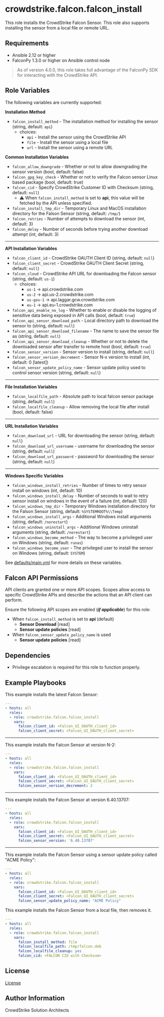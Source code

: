 # crowdstrike.falcon.falcon_install

This role installs the CrowdStrike Falcon Sensor. This role also supports installing
the sensor from a local file or remote URL.

## Requirements

- Ansible 2.12 or higher
- FalconPy 1.3.0 or higher on Ansible control node

> As of version 4.0.0, this role takes full advantage of the FalconPy SDK for interacting with the CrowdStrike API.

## Role Variables

The following variables are currently supported:

**Installation Method**

- `falcon_install_method` - The installation method for installing the sensor (string, default: `api`)
  - choices:
    - `api` - Install the sensor using the CrowdStrike API
    - `file` - Install the sensor using a local file
    - `url` - Install the sensor using a remote URL

**Common Installation Variables**

- `falcon_allow_downgrade` - Whether or not to allow downgrading the sensor version (bool, default: false)
- `falcon_gpg_key_check` - Whether or not to verify the Falcon sensor Linux based package (bool, default: true)
- `falcon_cid` - Specify CrowdStrike Customer ID with Checksum (string, default: `null`)
  - :warning: When `falcon_install_method` is set to **api**, this value will be fetched by the API unless specified.
- `falcon_install_tmp_dir` - Temporary Linux and MacOS installation directory for the Falson Sensor (string, default: `/tmp/`)
- `falcon_retries` - Number of attempts to download the sensor (int, default: 3)
- `falcon_delay` - Number of seconds before trying another download attempt (int, default: 3)

----------

**API Installation Variables**

- `falcon_client_id` - CrowdStrike OAUTH Client ID (string, default: `null`)
- `falcon_client_secret` - CrowdStrike OAUTH Client Secret (string, default: `null`)
- `falcon_cloud` - CrowdStrike API URL for downloading the Falcon sensor (string, default: `us-1`)
  - choices:
    - `us-1` -> api.crowdstrike.com
    - `us-2` -> api.us-2.crowdstrike.com
    - `us-gov-1` -> api.laggar.gcw.crowdstrike.com
    - `eu-1` -> api.eu-1.crowdstrike.com
- `falcon_api_enable_no_log` - Whether to enable or disable the logging of sensitive data being exposed in API calls (bool, default: `true`)
- `falcon_api_sensor_download_path` - Local directory path to download the sensor to (string, default: `null`)
- `falcon_api_sensor_download_filename` - The name to save the sensor file as (string, default: `null`)
- `falcon_api_sensor_download_cleanup` - Whether or not to delete the downloaded sensor after transfer to remote host (bool, default: `true`)
- `falcon_sensor_version` - Sensor version to install (string, default: `null`)
- `falcon_sensor_version_decrement` - Sensor N-x version to install (int, default: 0 [latest])
- `falcon_sensor_update_policy_name` - Sensor update policy used to control sensor version (string, default: `null`)

----------

**File Installation Variables**

- `falcon_localfile_path` - Absolute path to local falcon sensor package (string, default: `null`)
- `falcon_localfile_cleanup` - Allow removing the local file after install (bool, default: false)

----------

**URL Installation Variables**

- `falcon_download_url` - URL for downloading the sensor (string, default: `null`)
- `falcon_download_url_username` - username for downloading the sensor (string, default: `null`)
- `falcon_download_url_password` - password for downloading the sensor (string, default: `null`)

----------


**Windows Specific Variables**

- `falcon_windows_install_retries` - Number of times to retry sensor install on windows (int, default: 10)
- `falcon_windows_install_delay` - Number of seconds to wait to retry sensor install on windows in the event of a failure (int, default: 120)
- `falcon_windows_tmp_dir` - Temporary Windows installation directory for the Falson Sensor (string, default: `%SYSTEMROOT%\\Temp`)
- `falcon_windows_install_args` - Additional Windows install arguments (string, default: `/norestart`)
- `falcon_windows_uninstall_args` - Additional Windows uninstall arguments (string, default: `/norestart`)
- `falcon_windows_become_method` - The way to become a privileged user on Windows (string, default: `runas`)
- `falcon_windows_become_user` - The privileged user to install the sensor on Windows (string, default: `SYSTEM`)

See [defaults/main.yml](defaults/main.yml) for more details on these variables.

## Falcon API Permissions

API clients are granted one or more API scopes. Scopes allow access to specific CrowdStrike APIs and describe the actions that an API client can perform.

Ensure the following API scopes are enabled (***if applicable***) for this role:

- When `falcon_install_method` is set to **api** (default)
  - **Sensor Download** [read]
  - **Sensor update policies** [read]
- When `falcon_sensor_update_policy_name` is used
  - **Sensor update policies** [read]

## Dependencies

- Privilege escalation is required for this role to function properly.

## Example Playbooks

This example installs the latest Falcon Sensor:

```yaml
---
- hosts: all
  roles:
  - role: crowdstrike.falcon.falcon_install
    vars:
      falcon_client_id: <Falcon_UI_OAUTH_client_id>
      falcon_client_secret: <Falcon_UI_OAUTH_client_secret>
```

----------

This example installs the Falcon Sensor at version N-2:

```yaml
---
- hosts: all
  roles:
  - role: crowdstrike.falcon.falcon_install
    vars:
      falcon_client_id: <Falcon_UI_OAUTH_client_id>
      falcon_client_secret: <Falcon_UI_OAUTH_client_secret>
      falcon_sensor_version_decrement: 2
```

----------

This example installs the Falcon Sensor at version 6.40.13707:

```yaml
---
- hosts: all
  roles:
  - role: crowdstrike.falcon.falcon_install
    vars:
      falcon_client_id: <Falcon_UI_OAUTH_client_id>
      falcon_client_secret: <Falcon_UI_OAUTH_client_secret>
      falcon_sensor_version: '6.40.13707'
```

----------

This example installs the Falcon Sensor using a sensor update policy called "ACME Policy":

```yaml
---
- hosts: all
  roles:
  - role: crowdstrike.falcon.falcon_install
    vars:
      falcon_client_id: <Falcon_UI_OAUTH_client_id>
      falcon_client_secret: <Falcon_UI_OAUTH_client_secret>
      falcon_sensor_update_policy_name: "ACME Policy"
```

This example installs the Falcon Sensor from a local file, then removes it.

```yaml
---
- hosts: all
  roles:
  - role: crowdstrike.falcon.falcon_install
    vars:
      falcon_install_method: file
      falcon_localfile_path: /tmp/falcon.deb
      falcon_localfile_cleanup: yes
      falcon_cid: <FALCON CID with Checksum>
```

## License

[License](https://github.com/crowdstrike/ansible_collection_falcon/blob/main/LICENSE)

## Author Information

CrowdStrike Solution Architects
